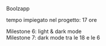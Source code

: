 Boolzapp

tempo impiegato nel progetto: 17 ore

Milestone 6: light & dark mode <br>
Milestone 7: dark mode tra le 18 e le 6
